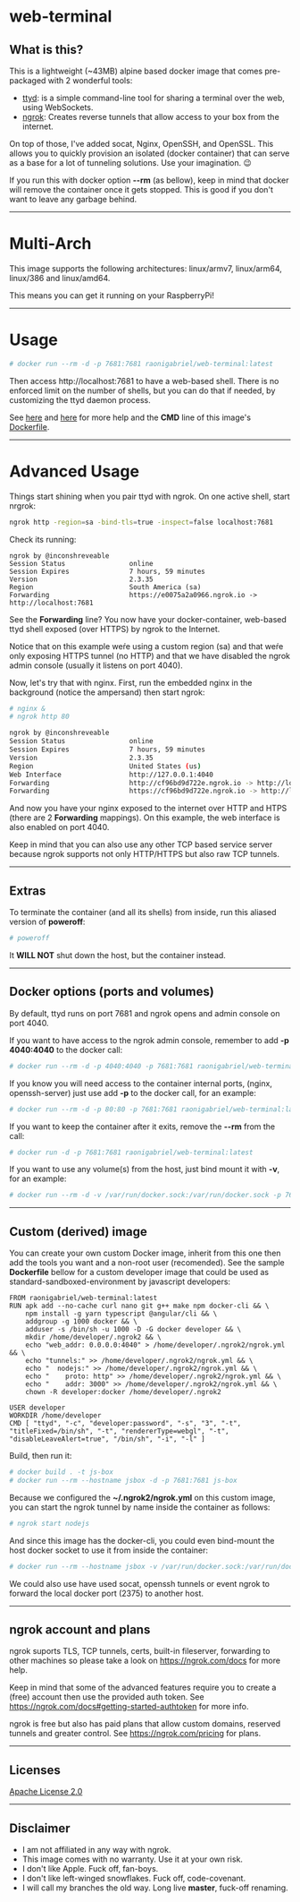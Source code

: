 # web-terminal

## What is this?
This is a lightweight (~43MB) alpine based docker image that comes pre-packaged with 2 wonderful tools:
* [ttyd](https://github.com/tsl0922/ttyd): is a simple command-line tool for sharing a terminal over the web, using WebSockets.
* [ngrok](https://ngrok.com/): Creates reverse tunnels that allow access to your box from the internet.

On top of those, I've added socat, Nginx, OpenSSH, and OpenSSL. 
This allows you to quickly provision an isolated (docker container) that can serve as a base for a lot of tunneling solutions. Use your imagination. :wink:

If you run this with docker option **--rm** (as bellow), keep in mind that docker will remove the container once it gets stopped. This is good if you don't want to leave any garbage behind.

---
# Multi-Arch
This image supports the following architectures: linux/armv7, linux/arm64, linux/386 and linux/amd64.

This means you can get it running on your RaspberryPi!

---
# Usage
```sh
# docker run --rm -d -p 7681:7681 raonigabriel/web-terminal:latest
```
Then access http://localhost:7681 to have a web-based shell. There is no enforced limit on the number of shells, but you can do that if needed, by customizing the ttyd daemon process.

See [here](https://github.com/tsl0922/ttyd#command-line-options) and [here](https://github.com/tsl0922/ttyd/wiki/Client-Options) for more help and the **CMD** line of this image's [Dockerfile](https://github.com/raonigabriel/web-terminal/blob/master/amd64/Dockerfile#L26).

---
# Advanced Usage
Things start shining when you pair ttyd with ngrok. On one active shell, start nrgrok:

```sh
ngrok http -region=sa -bind-tls=true -inspect=false localhost:7681
```
Check its running:
```
ngrok by @inconshreveable
Session Status                online
Session Expires               7 hours, 59 minutes
Version                       2.3.35
Region                        South America (sa)
Forwarding                    https://e0075a2a0966.ngrok.io -> http://localhost:7681
```

See the **Forwarding** line? You now have your docker-container, web-based ttyd shell exposed (over HTTPS) by ngrok to the Internet.

Notice that on this example weŕe using a custom region (sa) and that weŕe only exposing HTTPS tunnel (no HTTP) and that we have disabled the ngrok admin console (usually it listens on port 4040).

Now, let's try that with nginx. First, run the embedded nginx in the background (notice the ampersand) then start ngrok:
```sh
# nginx &
# ngrok http 80

ngrok by @inconshreveable
Session Status                online
Session Expires               7 hours, 59 minutes
Version                       2.3.35
Region                        United States (us)
Web Interface                 http://127.0.0.1:4040
Forwarding                    http://cf96bd9d722e.ngrok.io -> http://localhost:80
Forwarding                    https://cf96bd9d722e.ngrok.io -> http://localhost:80 
```
And now you have your nginx exposed to the internet over HTTP and HTPS (there are 2 **Forwarding** mappings).
On this example, the web interface is also enabled on port 4040.

Keep in mind that you can also use any other TCP based service server because ngrok supports not only HTTP/HTTPS but also raw TCP tunnels.

---
## Extras
To terminate the container (and all its shells) from inside, run this aliased version of **poweroff**:
```sh
# poweroff
```
It **WILL NOT** shut down the host, but the container instead. 

---
## Docker options (ports and volumes)
By default, ttyd runs on port 7681 and ngrok opens and admin console on port 4040.

If you want to have access to the ngrok admin console, remember to add **-p 4040:4040** to the docker call:
```sh
# docker run --rm -d -p 4040:4040 -p 7681:7681 raonigabriel/web-terminal:latest
```

If you know you will need access to the container internal ports, (nginx, openssh-server) just use add **-p** to the docker call, for an example:
```sh
# docker run --rm -d -p 80:80 -p 7681:7681 raonigabriel/web-terminal:latest
```

If you want to keep the container after it exits, remove the **--rm** from the call:
```sh
# docker run -d -p 7681:7681 raonigabriel/web-terminal:latest
```

If you want to use any volume(s) from the host, just bind mount it with **-v**, for an example:
```sh
# docker run --rm -d -v /var/run/docker.sock:/var/run/docker.sock -p 7681:7681 raonigabriel/web-terminal:latest
```

---
## Custom (derived) image
You can create your own custom Docker image, inherit from this one then add the tools you want and a non-root user (recomended). See the sample **Dockerfile** bellow for a custom developer image that could be used as standard-sandboxed-environment by javascript developers:
```docker
FROM raonigabriel/web-terminal:latest
RUN apk add --no-cache curl nano git g++ make npm docker-cli && \
    npm install -g yarn typescript @angular/cli && \
    addgroup -g 1000 docker && \
    adduser -s /bin/sh -u 1000 -D -G docker developer && \
    mkdir /home/developer/.ngrok2 && \
    echo "web_addr: 0.0.0.0:4040" > /home/developer/.ngrok2/ngrok.yml && \
    echo "tunnels:" >> /home/developer/.ngrok2/ngrok.yml && \
    echo "  nodejs:" >> /home/developer/.ngrok2/ngrok.yml && \
    echo "    proto: http" >> /home/developer/.ngrok2/ngrok.yml && \
    echo "    addr: 3000" >> /home/developer/.ngrok2/ngrok.yml && \
    chown -R developer:docker /home/developer/.ngrok2

USER developer
WORKDIR /home/developer
CMD [ "ttyd", "-c", "developer:password", "-s", "3", "-t", "titleFixed=/bin/sh", "-t", "rendererType=webgl", "-t", "disableLeaveAlert=true", "/bin/sh", "-i", "-l" ]
``` 
Build, then run it:
 ```sh
# docker build . -t js-box
# docker run --rm --hostname jsbox -d -p 7681:7681 js-box
```
Because we configured the **~/.ngrok2/ngrok.yml** on this custom image, you can start the ngrok tunnel by name inside the container as follows:
 ```sh
# ngrok start nodejs
```

And since this image has the docker-cli, you could even bind-mount the host docker socket to use it from inside the container: 
 ```sh
# docker run --rm --hostname jsbox -v /var/run/docker.sock:/var/run/docker.sock -d -p 7681:7681 js-box
```
We could also use have used socat, openssh tunnels or event ngrok to forward the local docker port (2375) to another host.

---
## ngrok account and plans
ngrok suports TLS, TCP tunnels, certs, built-in fileserver, forwarding to other machines so please take a look on https://ngrok.com/docs for more help.

Keep in mind that some of the advanced features require you to create a (free) account then use the provided auth token. See https://ngrok.com/docs#getting-started-authtoken for more info.

ngrok is free but also has paid plans that allow custom domains, reserved tunnels and greater control. See https://ngrok.com/pricing for plans.

---
## Licenses

[Apache License 2.0](https://www.apache.org/licenses/LICENSE-2.0)

---
## Disclaimer
* I am not affiliated in any way with ngrok.
* This image comes with no warranty. Use it at your own risk.
* I don't like Apple. Fuck off, fan-boys.
* I don't like left-winged snowflakes. Fuck off, code-covenant. 
* I will call my branches the old way. Long live **master**, fuck-off renaming.